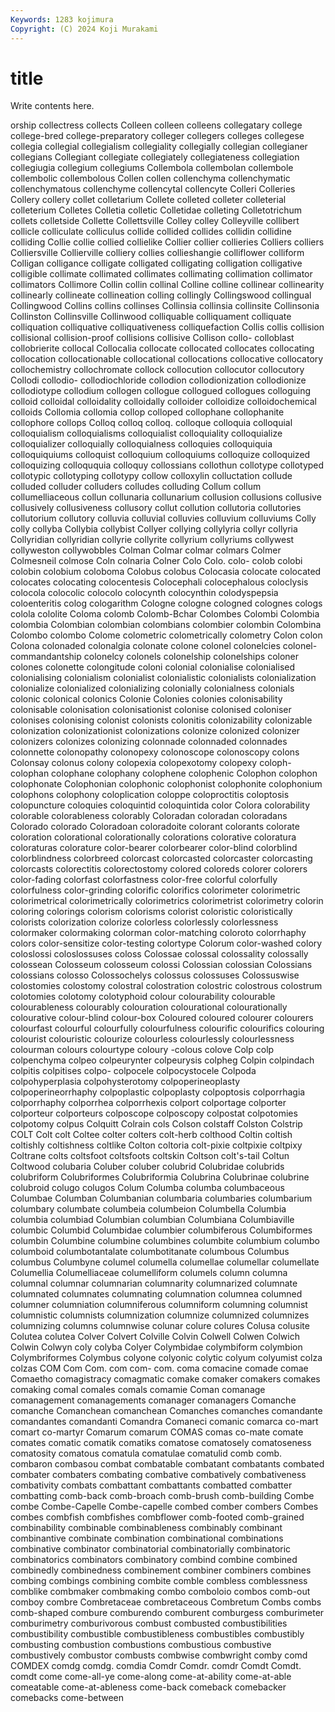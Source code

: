 ```yaml
---
Keywords: 1283 kojimura
Copyright: (C) 2024 Koji Murakami
---
```


# title

Write contents here.



orship collectress collects Colleen
colleen colleens collegatary college college-bred college-preparatory colleger collegers colleges collegese
collegia collegial collegialism collegiality collegially collegian collegianer collegians Collegiant collegiate
collegiately collegiateness collegiation collegiugia collegium collegiums Collembola collembolan collembole collembolic
collembolous Collen collen collenchyma collenchymatic collenchymatous collenchyme collencytal collencyte Colleri
Colleries Collery collery collet colletarium Collete colleted colleter colleterial colleterium
Colletes Colletia colletic Colletidae colleting Colletotrichum collets colletside Collette Collettsville
Colley colley Colleyville collibert collicle colliculate colliculus collide collided collides
collidin collidine colliding Collie collie collied collielike Collier collier collieries
Colliers colliers Colliersville Collierville colliery collies collieshangie colliflower colliform Colligan
colligance colligate colligated colligating colligation colligative colligible collimate collimated collimates
collimating collimation collimator collimators Collimore Collin collin collinal Colline colline
collinear collinearity collinearly collineate collineation colling collingly Collingswood collingual Collingwood
Collins collins collinses Collinsia collinsia collinsite Collinsonia Collinston Collinsville Collinwood
colliquable colliquament colliquate colliquation colliquative colliquativeness colliquefaction Collis collis collision
collisional collision-proof collisions collisive Collison collo- colloblast collobrierite collocal Collocalia
collocate collocated collocates collocating collocation collocationable collocational collocations collocative collocatory
collochemistry collochromate collock collocution collocutor collocutory Collodi collodio- collodiochloride collodion
collodionization collodionize collodiotype collodium collogen collogue collogued collogues colloguing colloid
colloidal colloidality colloidally colloider colloidize colloidochemical colloids Collomia collomia collop
colloped collophane collophanite collophore collops Colloq colloq colloq. colloque colloquia
colloquial colloquialism colloquialisms colloquialist colloquiality colloquialize colloquializer colloquially colloquialness colloquies
colloquiquia colloquiquiums colloquist colloquium colloquiums colloquize colloquized colloquizing colloququia colloquy
collossians collothun collotype collotyped collotypic collotyping collotypy collow colloxylin colluctation
collude colluded colluder colluders colludes colluding Collum collum collumelliaceous collun
collunaria collunarium collusion collusions collusive collusively collusiveness collusory collut collution
collutoria collutories collutorium collutory colluvia colluvial colluvies colluvium colluviums Colly
colly collyba Collybia collybist Collyer collying collylyria collyr collyria Collyridian
collyridian collyrie collyrite collyrium collyriums collywest collyweston collywobbles Colman Colmar
colmar colmars Colmer Colmesneil colmose Coln colnaria Colner Colo Colo.
colo- colob colobi colobin colobium coloboma Colobus colobus Colocasia colocate
colocated colocates colocating colocentesis Colocephali colocephalous coloclysis colocola colocolic colocolo
colocynth colocynthin colodyspepsia coloenteritis colog cologarithm Cologne cologne cologned colognes
cologs colola cololite Coloma colomb Colomb-Bchar Colombes Colombi Colombia colombia
Colombian colombian colombians colombier colombin Colombina Colombo colombo Colome colometric
colometrically colometry Colon colon Colona colonaded colonalgia colonate colone colonel
colonelcies colonel-commandantship colonelcy colonels colonelship colonelships coloner colones colonette colongitude
coloni colonial colonialise colonialised colonialising colonialism colonialist colonialistic colonialists colonialization
colonialize colonialized colonializing colonially colonialness colonials colonic colonical colonics Colonie
Colonies colonies colonisability colonisable colonisation colonisationist colonise colonised coloniser colonises
colonising colonist colonists colonitis colonizability colonizable colonization colonizationist colonizations colonize
colonized colonizer colonizers colonizes colonizing colonnade colonnaded colonnades colonnette colonopathy
colonopexy colonoscope colonoscopy colons Colonsay colonus colony colopexia colopexotomy colopexy
coloph- colophan colophane colophany colophene colophenic Colophon colophon colophonate Colophonian
colophonic colophonist colophonite colophonium colophons colophony coloplication coloppe coloproctitis coloptosis
colopuncture coloquies coloquintid coloquintida color Colora colorability colorable colorableness colorably
Coloradan coloradan coloradans Colorado colorado Coloradoan coloradoite colorant colorants colorate
coloration colorational colorationally colorations colorative coloratura coloraturas colorature color-bearer colorbearer
color-blind colorblind colorblindness colorbreed colorcast colorcasted colorcaster colorcasting colorcasts colorectitis
colorectostomy colored coloreds colorer colorers color-fading colorfast colorfastness color-free colorful
colorfully colorfulness color-grinding colorific colorifics colorimeter colorimetric colorimetrical colorimetrically colorimetrics
colorimetrist colorimetry colorin coloring colorings colorism colorisms colorist coloristic coloristically
colorists colorization colorize colorless colorlessly colorlessness colormaker colormaking colorman color-matching
coloroto colorrhaphy colors color-sensitize color-testing colortype Colorum color-washed colory coloslossi
coloslossuses coloss Colossae colossal colossality colossally colossean Colosseum colosseum colossi
Colossian colossian Colossians colossians colosso Colossochelys colossus colossuses Colossuswise colostomies
colostomy colostral colostration colostric colostrous colostrum colotomies colotomy colotyphoid colour
colourability colourable colourableness colourably colouration colourational colourationally colourative colour-blind colour-box
Coloured coloured colourer colourers colourfast colourful colourfully colourfulness colourific colourifics
colouring colourist colouristic colourize colourless colourlessly colourlessness colourman colours colourtype
coloury -colous colove Colp colp colpenchyma colpeo colpeurynter colpeurysis colpheg
Colpin colpindach colpitis colpitises colpo- colpocele colpocystocele Colpoda colpohyperplasia colpohysterotomy
colpoperineoplasty colpoperineorrhaphy colpoplastic colpoplasty colpoptosis colporrhagia colporrhaphy colporrhea colporrhexis colport
colportage colporter colporteur colporteurs colposcope colposcopy colpostat colpotomies colpotomy colpus
Colquitt Colrain cols Colson colstaff Colston Colstrip COLT Colt colt
Coltee colter colters colt-herb colthood Coltin coltish coltishly coltishness coltlike
Colton coltoria colt-pixie coltpixie coltpixy Coltrane colts coltsfoot coltsfoots coltskin
Coltson colt's-tail Coltun Coltwood colubaria Coluber coluber colubrid Colubridae colubrids
colubriform Colubriformes Colubriformia Colubrina Colubrinae colubrine colubroid colugo colugos Colum
Columba columba columbaceous Columbae Columban Columbanian columbaria columbaries columbarium columbary
columbate columbeia columbeion Columbella Columbia columbia columbiad Columbian columbian Columbiana
Columbiaville columbic Columbid Columbidae columbier columbiferous Columbiformes columbin Columbine columbine
columbines columbite columbium columbo columboid columbotantalate columbotitanate columbous Columbus columbus
Columbyne columel columella columellae columellar columellate Columellia Columelliaceae columelliform columels
column columna columnal columnar columnarian columnarity columnarized columnate columnated columnates
columnating columnation columnea columned columner columniation columniferous columniform columning columnist
columnistic columnists columnization columnize columnized columnizes columnizing columns columnwise colunar
colure colures Colusa colusite Colutea colutea Colver Colvert Colville Colvin
Colwell Colwen Colwich Colwin Colwyn coly colyba Colyer Colymbidae colymbiform
colymbion Colymbriformes Colymbus colyone colyonic colytic colyum colyumist colza colzas
COM Com Com. com com- com. coma comacine comade comae
Comaetho comagistracy comagmatic comake comaker comakers comakes comaking comal comales
comals comamie Coman comanage comanagement comanagements comanager comanagers Comanche comanche
Comanchean comanchean Comanches comanches comandante comandantes comandanti Comandra Comaneci comanic
comarca co-mart comart co-martyr Comarum comarum COMAS comas co-mate comate
comates comatic comatik comatiks comatose comatosely comatoseness comatosity comatous comatula
comatulae comatulid comb comb. combaron combasou combat combatable combatant combatants
combated combater combaters combating combative combatively combativeness combativity combats combattant
combattants combatted combatter combatting comb-back comb-broach comb-brush comb-building Combe combe
Combe-Capelle Combe-capelle combed comber combers Combes combes combfish combfishes combflower
comb-footed comb-grained combinability combinable combinableness combinably combinant combinantive combinate combination
combinational combinations combinative combinator combinatorial combinatorially combinatoric combinatorics combinators combinatory
combind combine combined combinedly combinedness combinement combiner combiners combines combing
combings combining combite comble combless comblessness comblike combmaker combmaking combo
comboloio combos comb-out comboy combre Combretaceae combretaceous Combretum Combs combs
comb-shaped combure comburendo comburent comburgess comburimeter comburimetry comburivorous combust combusted
combustibilities combustibility combustible combustibleness combustibles combustibly combusting combustion combustions combustious
combustive combustively combustor combusts combwise combwright comby comd COMDEX comdg
comdg. comdia Comdr Comdr. comdr Comdt Comdt. comdt come come-all-ye
come-along come-at-ability come-at-able comeatable come-at-ableness come-back comeback comebacker comebacks come-between
